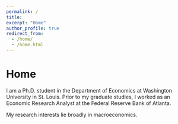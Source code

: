```yaml
---
permalink: /
title: 
excerpt: "Home"
author_profile: true
redirect_from: 
  - /home/
  - /home.html
---
```

# 
# Home
I am a Ph.D. student in the Department of Economics at Washington University in St. Louis. Prior to my graduate studies, I worked as an Economic Research Analyst at the Federal Reserve Bank of Atlanta.

My research interests lie broadly in macroeconomics.